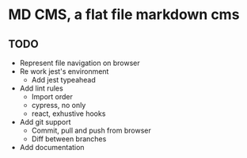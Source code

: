 # MD CMS, a flat file markdown cms

## TODO

- Represent file navigation on browser
- Re work jest's environment
  - Add jest typeahead
- Add lint rules
  - Import order
  - cypress, no only
  - react, exhustive hooks
- Add git support
  - Commit, pull and push from browser
  - Diff between branches
- Add documentation
